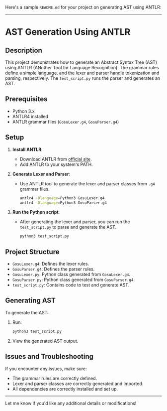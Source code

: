 Here's a sample `README.md` for your project on generating AST using ANTLR:

---

# AST Generation Using ANTLR

## Description

This project demonstrates how to generate an Abstract Syntax Tree (AST) using ANTLR (ANother Tool for Language Recognition). The grammar rules define a simple language, and the lexer and parser handle tokenization and parsing, respectively. The `test_script.py` runs the parser and generates an AST.

## Prerequisites

- Python 3.x
- ANTLR4 installed
- ANTLR grammar files (`GosuLexer.g4`, `GosuParser.g4`)

## Setup

1. **Install ANTLR**: 
   - Download ANTLR from [official site](https://www.antlr.org/).
   - Add ANTLR to your system's PATH.

2. **Generate Lexer and Parser**: 
   - Use ANTLR tool to generate the lexer and parser classes from `.g4` grammar files.
     ```bash
     antlr4 -Dlanguage=Python3 GosuLexer.g4
     antlr4 -Dlanguage=Python3 GosuParser.g4
     ```

3. **Run the Python script**: 
   - After generating the lexer and parser, you can run the `test_script.py` to parse and generate the AST.
     ```bash
     python3 test_script.py
     ```

## Project Structure

- `GosuLexer.g4`: Defines the lexer rules.
- `GosuParser.g4`: Defines the parser rules.
- `GosuLexer.py`: Python class generated from `GosuLexer.g4`.
- `GosuParser.py`: Python class generated from `GosuParser.g4`.
- `test_script.py`: Contains code to test and generate AST.

## Generating AST

To generate the AST:

1. Run:
   ```bash
   python3 test_script.py
   ```

2. View the generated AST output.

## Issues and Troubleshooting

If you encounter any issues, make sure:
- The grammar rules are correctly defined.
- Lexer and parser classes are correctly generated and imported.
- All dependencies are correctly installed and set up.

---

Let me know if you'd like any additional details or modifications!
